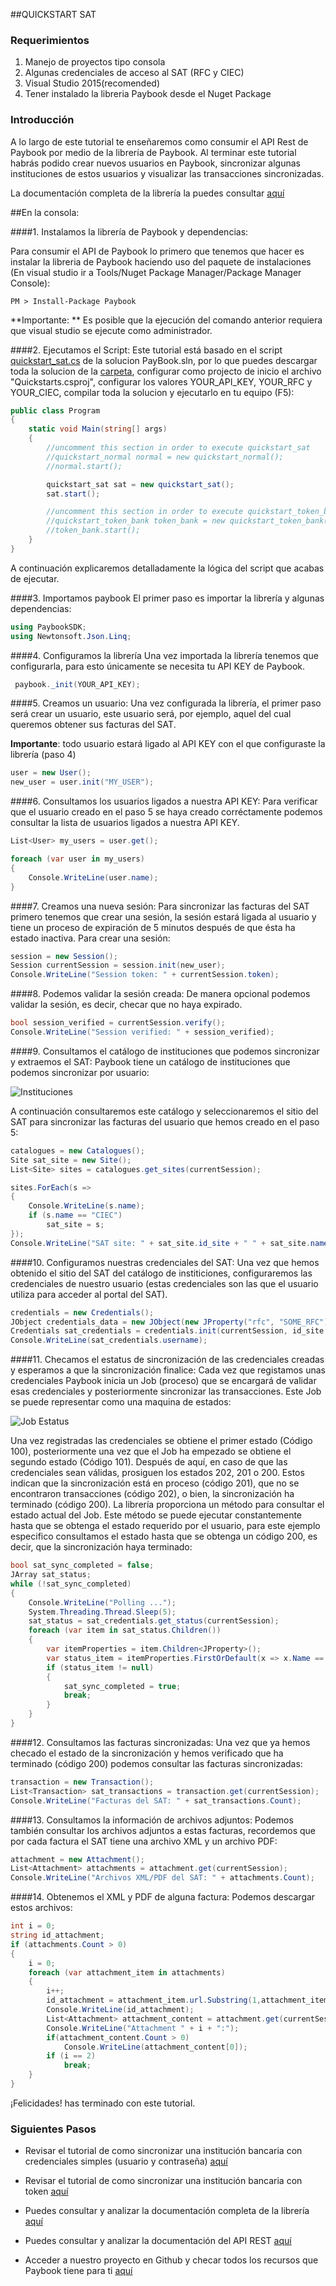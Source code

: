 
##QUICKSTART SAT

### Requerimientos

1. Manejo de proyectos tipo consola
2. Algunas credenciales de acceso al SAT (RFC y CIEC)
3. Visual Studio 2015(recomended)
4. Tener instalado la libreria Paybook desde el Nuget Package

### Introducción

A lo largo de este tutorial te enseñaremos como consumir el API Rest de Paybook por medio de la librería de Paybook. Al terminar este tutorial habrás podido crear nuevos usuarios en Paybook, sincronizar algunas instituciones de estos usuarios y visualizar las transacciones sincronizadas.

La documentación completa de la librería la puedes consultar [aquí](https://github.com/Paybook/sync-net/blob/master/README.md) 

##En la consola:

####1. Instalamos la librería de Paybook y dependencias:

Para consumir el API de Paybook lo primero que tenemos que hacer es instalar la libreria de Paybook haciendo uso del paquete de instalaciones (En visual studio ir a Tools/Nuget Package Manager/Package Manager Console):

```
PM > Install-Package Paybook
```

**Importante: ** Es posible que la ejecución del comando anterior requiera que visual studio se ejecute como administrador.

####2. Ejecutamos el Script:
Este tutorial está basado en el script [quickstart_sat.cs](https://github.com/Paybook/sync-net/blob/master/Paybook/QuickStarts/QuickStarts/quickstart_sat.cs) de la solucion PayBook.sln, por lo que puedes descargar toda la solucion de la [carpeta](https://github.com/Paybook/sync-net/tree/master/Paybook), configurar como projecto de inicio el archivo "Quickstarts.csproj", configurar los valores YOUR_API_KEY, YOUR_RFC y YOUR_CIEC, compilar toda la solucion y ejecutarlo en tu equipo (F5):

```C#
public class Program
{
	static void Main(string[] args)
	{
	    //uncomment this section in order to execute quickstart_sat
		//quickstart_normal normal = new quickstart_normal();
		//normal.start();

		quickstart_sat sat = new quickstart_sat();
		sat.start();

		//uncomment this section in order to execute quickstart_token_bank
		//quickstart_token_bank token_bank = new quickstart_token_bank();
		//token_bank.start();
	}
}
```

A continuación explicaremos detalladamente la lógica del script que acabas de ejecutar.

####3. Importamos paybook
El primer paso es importar la librería y algunas dependencias:

```C#
using PaybookSDK;
using Newtonsoft.Json.Linq;
```

####4. Configuramos la librería
Una vez importada la librería tenemos que configurarla, para esto únicamente se necesita tu API KEY de Paybook.

```C#
 paybook._init(YOUR_API_KEY);
```

####5. Creamos un usuario:
Una vez configurada la librería, el primer paso será crear un usuario, este usuario será, por ejemplo, aquel del cual queremos obtener sus facturas del SAT.

**Importante**: todo usuario estará ligado al API KEY con el que configuraste la librería (paso 4)

```C#
user = new User();
new_user = user.init("MY_USER");
```

####6. Consultamos los usuarios ligados a nuestra API KEY:
Para verificar que el usuario creado en el paso 5 se haya creado corréctamente podemos consultar la lista de usuarios ligados a nuestra API KEY.

```C#
List<User> my_users = user.get();

foreach (var user in my_users)
{
	Console.WriteLine(user.name);
}
```

####7. Creamos una nueva sesión:
Para sincronizar las facturas del SAT primero tenemos que crear una sesión, la sesión estará ligada al usuario y tiene un proceso de expiración de 5 minutos después de que ésta ha estado inactiva. Para crear una sesión:

```C#
session = new Session();
Session currentSession = session.init(new_user);
Console.WriteLine("Session token: " + currentSession.token);
```

####8. Podemos validar la sesión creada:
De manera opcional podemos validar la sesión, es decir, checar que no haya expirado.

```C#
bool session_verified = currentSession.verify();
Console.WriteLine("Session verified: " + session_verified);
```

####9. Consultamos el catálogo de instituciones que podemos sincronizar y extraemos el SAT:
Paybook tiene un catálogo de instituciones que podemos sincronizar por usuario:

![Instituciones](https://github.com/Paybook/sync-py/blob/master/sites.png "Instituciones")

A continuación consultaremos este catálogo y seleccionaremos el sitio del SAT para sincronizar las facturas del usuario que hemos creado en el paso 5:

```C#
catalogues = new Catalogues();
Site sat_site = new Site();
List<Site> sites = catalogues.get_sites(currentSession);

sites.ForEach(s =>
{
	Console.WriteLine(s.name);
	if (s.name == "CIEC")
		sat_site = s;
});
Console.WriteLine("SAT site: " + sat_site.id_site + " " + sat_site.name);
```

####10. Configuramos nuestras credenciales del SAT:
Una vez que hemos obtenido el sitio del SAT del catálogo de institiciones, configuraremos las credenciales de nuestro usuario (estas credenciales son las que el usuario utiliza para acceder al portal del SAT).

```C#
credentials = new Credentials();
JObject credentials_data = new JObject(new JProperty("rfc", "SOME_RFC"), new JProperty("password", "SOME_CIEC"));
Credentials sat_credentials = credentials.init(currentSession, id_site: sat_site.id_site, credentials: credentials_data);
Console.WriteLine(sat_credentials.username);
```

####11. Checamos el estatus de sincronización de las credenciales creadas y esperamos a que la sincronización finalice:
Cada vez que registamos unas credenciales Paybook inicia un Job (proceso) que se encargará de validar esas credenciales y posteriormente sincronizar las transacciones. Este Job se puede representar como una maquina de estados:

![Job Estatus](https://github.com/Paybook/sync-py/blob/master/normal.png "Job Estatus")

Una vez registradas las credenciales se obtiene el primer estado (Código 100), posteriormente una vez que el Job ha empezado se obtiene el segundo estado (Código 101). Después de aquí, en caso de que las credenciales sean válidas, prosiguen los estados 202, 201 o 200. Estos indican que la sincronización está en proceso (código 201), que no se encontraron transacciones (código 202), o bien, la sincronización ha terminado (código 200). La librería proporciona un método para consultar el estado actual del Job. Este método se puede ejecutar constantemente hasta que se obtenga el estado requerido por el usuario, para este ejemplo especifico consultamos el estado hasta que se obtenga un código 200, es decir, que la sincronización haya terminado:

```C#
bool sat_sync_completed = false;
JArray sat_status;
while (!sat_sync_completed)
{
	Console.WriteLine("Polling ...");
	System.Threading.Thread.Sleep(5);
	sat_status = sat_credentials.get_status(currentSession);
	foreach (var item in sat_status.Children())
	{
		var itemProperties = item.Children<JProperty>();
		var status_item = itemProperties.FirstOrDefault(x => x.Name == "code" && x.Value.ToString() == "200");
		if (status_item != null)
		{
			sat_sync_completed = true;
			break;
		}
	}
}
```

####12. Consultamos las facturas sincronizadas:
Una vez que ya hemos checado el estado de la sincronización y hemos verificado que ha terminado (código 200) podemos consultar las facturas sincronizadas:
```C#
transaction = new Transaction();
List<Transaction> sat_transactions = transaction.get(currentSession);
Console.WriteLine("Facturas del SAT: " + sat_transactions.Count);
```

####13. Consultamos la información de archivos adjuntos:
Podemos también consultar los archivos adjuntos a estas facturas, recordemos que por cada factura el SAT tiene una archivo XML y un archivo PDF:
```C#
attachment = new Attachment();
List<Attachment> attachments = attachment.get(currentSession);
Console.WriteLine("Archivos XML/PDF del SAT: " + attachments.Count);
```

####14. Obtenemos el XML y PDF de alguna factura:
Podemos descargar estos archivos:
```C#
int i = 0;
string id_attachment;
if (attachments.Count > 0)
{
	i = 0;
	foreach (var attachment_item in attachments)
	{
		i++;
		id_attachment = attachment_item.url.Substring(1,attachment_item.url.Length -1);
		Console.WriteLine(id_attachment);
		List<Attachment> attachment_content = attachment.get(currentSession, id_attachment: id_attachment);
		Console.WriteLine("Attachment " + i + ":");
		if(attachment_content.Count > 0)
			Console.WriteLine(attachment_content[0]);
		if (i == 2)
			break;
	}
}
```

¡Felicidades! has terminado con este tutorial. 

### Siguientes Pasos

- Revisar el tutorial de como sincronizar una institución bancaria con credenciales simples (usuario y contraseña) [aquí](https://github.com/Paybook/sync-net/blob/master/quickstart_normal_bank.md)

- Revisar el tutorial de como sincronizar una institución bancaria con token [aquí](https://github.com/Paybook/sync-net/blob/master/quickstart_token_bank.md)

- Puedes consultar y analizar la documentación completa de la librería [aquí](https://github.com/Paybook/sync-net/blob/master/README.md)

- Puedes consultar y analizar la documentación del API REST [aquí](https://www.paybook.com/sync/docs#api-Overview)

- Acceder a nuestro proyecto en Github y checar todos los recursos que Paybook tiene para ti [aquí](https://github.com/Paybook)


























